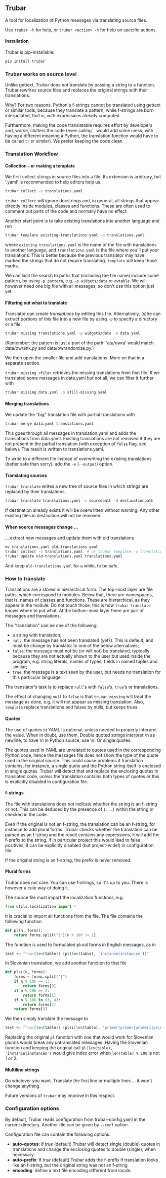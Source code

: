 ## Trubar

A tool for localization of Python messages via translating source files.

Use `trubar -h` for help, or `trubar <action> -h` for help on specific actions.

#### Installation

Trubar is pip-installable:

```sh
pip install trubar`
```

### Trubar works on source level

Unlike gettext, Trubar does not translate by passing a string to a function. Trubar rewrites source files and replaces the original strings with their translations.

Why? For two reasons. Python's f-strings cannot be translated using gettext or similar tools, because they translate a pattern, while f-strings are born interpolated, that is, with expressions already computed.

Furthermore, making the code translatable requires effort by developers and, worse, clutters the code (even calling `_` would add some mess; with `_` having a different meaning a Python, the translation function would have to be called `tr` or similar). We prefer keeping the code clean.

### Translation Workflow

#### Collection - or making a template

We first collect strings in source files into a file. Its extension is arbitrary, but '.yaml' is recommended to help editors help us.

```sh
trubar collect -o translations.yaml
```

`trubar collect` will ignore docstrings and, in general, all strings that appear directly inside modules, classes and functions. These are often used to comment out parts of the code and normally have no effect.


Another start point is to take existing translations into another language and run

```sh
trubar template existing-translations.yaml -o translations.yaml
```

where `existing-translations.yaml` is the name of the file with translations to another language, and `translations.yaml` is the file where you'll put your translations. This is better because the previous translator may have marked the strings that do not require translating. `template` will keep those marks.

We can limit the search to paths that (including the file name) include some pattern, by using `-p pattern`, e.g. `-p widgets/data` or `owtable`. We will however need one big file with all messages, so don't use this option just yet.

#### Filtering out what to translate

Translator can create *translations* by editing this file. Alternatively, (s)he can extract portions of this file into a new file by using `-p` to specify a directory or a file.

```sh
trubar missing translations.yaml -p widgets/data -o data.yaml
```

(Remember: the pattern is just a part of the path: 'ata/owra' would match data/owrank.py and data/owrandomize.py.)

We then open the smaller file and add translations. More on that in a separate section.

`trubar missing <file>` retrieves the missing translations from that file. If we translated some messages in data.yaml but not all, we can filter it further with

```sh
trubar missing data.yaml -o still-missing.yaml
```

#### Merging translations

We update the "big" translation file with partial translations with

```sh
trubar merge data.yaml translations.yaml
```

This goes through all messages in translation.yaml and adds the translations from data.yaml. Existing translations are not removed if they are not present in the partial translation (with exception of `false` flag, see below). The result is written to translations.yaml.

To write to a different file instead of overwriting the existing translations (better safe than sorry), add the `-o` (`--output`) option.

#### Translating sources

`trubar translate` writes a new tree of source files in which strings are replaced by their translations.

```sh
trubar translate translations.yaml -s sourcepath -d destinationpath
```

If destination already exists it will be overwritten without warning. Any other existing files in destination will not be removed.

#### When source messages change ...

... extract new messages and update them with old translations

```sh
mv translations.yaml old-translations.yaml
trubar collect -o translations.yaml  # or trubar template -o translations-to-another-language.yaml
trubar update old-translations.yaml translations.yaml
```

And keep `old-translations.yaml` for a while, to be safe.


### How to translate

Translations are a stored in hierarchical form. The top-most layer are file paths, which correspond to modules. Below that, there are namespaces, that is, names of classes and functions. These are hierarchical, as they appear in the module. Do not touch those; this is how `trubar translate` knows where to put what. At the bottom-most layer there are pair of messages and translations.

The "translation" can be one of the following:

- a string with translation;
- `null`: the message has not been translated (yet?). This is default, and must be change by translator to one of the below alternatives;
- `false`: the message must not be (or will not) be translated, typically because they are not actually shown to the user but used inside the program, e.g. string literals, names of types, fields in named tuples and similar;
- `true`: the message is a text seen by the user, but needs no translation for this particular language.

The translator's task is to replace `null`'s with `false`'s, `true`'s or translations.

The effect of changing `null` to `false` is that `trubar missing` will treat the message as done, e.g. it will not appear as missing translation. Also, `template` replace translations and falses by nulls, but keeps trues.

#### Quotes

The use of quotes in YAML is optional, unless needed to properly interpret the value. When in doubt, use them. Double quoted strings interpret \n as newline; to have \n in Python source, use \\n. Or single quotes.

The quotes used in YAML are unrelated to quotes used in the corresponding Python code, hence the messages file does not show the type of the quote used in the original source. This could cause problems if translation contains, for instance, a single quote and the Python string itself is enclosed in single quotes. Trubar will detect that and replace the enclosing quotes in translated code, *unless* the translation contains both types of quotes *or* this is explicitly disabled in configuration file.

#### f-strings

The file with translations does not indicate whether the string is an f-string or not. This can be deduced by the presence of `{...}` within the string or checked in the code.

Even if the original is not an f-string, the translation can be an f-string, for instance to add plural forms. Trubar checks whether the translation can be parsed as an f-string and the result contains any expressions, it will add the f-prefix to the string. If in particular project this would lead to false positives, it can be explicitly disabled (but project-wide!) in configuration file.

If the original string is an f-string, the prefix is never removed.

#### Plural forms

Trubar does not care. You can use f-strings, so it's up to you. There is however a cute way of doing it.

The source file must import the localization functions, e.g.

```python
from utils.localization import *
```

It is crucial to import all functions from the file. The file contains the following function

```python
def pl(n, forms):
    return forms.split("|")[n % 100 != 1]
```

The function is used to formulated plural forms in English messages, as in

```python
text += f"<p>{len(table)} {pl(len(table), 'instance|instances')}"
```

In Slovenian translation, we add another function to that file

```python
def plsi(n, forms):
    forms = forms.split("|")
    if n % 100 == 1:
        return forms[0]
    if n % 100 == 2:
        return forms[1]
    if n % 100 in (3, 4):
        return forms[2]
    return forms[3]
```

We then simply translate the message to

```python
text += f"<p>{len(table)} {plsi(len(table), 'primer|primer|primeri|primerov')}"
```

Replacing the original `pl` function with one that would work for Slovenian plurals would break any untranslated messages. Having the Slovenian function and keeping the original call `pl(len(table), 'instance|instances')` would give index error when `len(table) % 100` is not 1 or 2.

#### Multiline strings

Do whatever you want. Translate the first line or multiple lines ... it won't change anything.

Future versions of `trubar` may improve in this respect.

### Configuration options

By default, Trubar reads configuration from trubar-config.yaml in the current directory. Another file can be given by `--conf` option.

Configuration file can contain the following options:

- **auto-quotes**: if *true* (default) Trubar will detect single (double) quotes in translations and change the enclosing quotes to double (single), when necessary.
- **auto-prefix**: if *true* (default) Trubar adds the f-prefix if translation looks like an f-string, but the original string was not an f-string
- **encoding**: define a text file encoding different from locale.